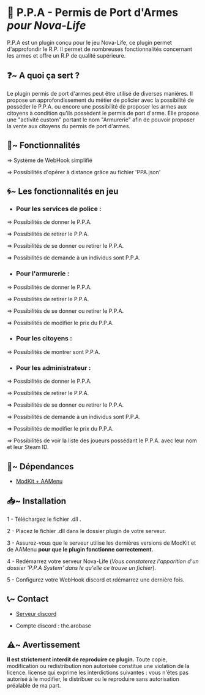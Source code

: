 

<h1>🔫 P.P.A - Permis de Port d'Armes <em>pour Nova-Life</em></h1>

P.P.A est un plugin conçu pour le jeu Nova-Life, ce plugin permet d'approfondir le R.P. Il permet de nombreuses fonctionnalités concernant les armes et offre un R.P de qualité supérieure.

<h2>❓~ A quoi ça sert ?</h2>

Le plugin permis de port d'armes peut être utilisé de diverses manières. Il propose un approfondissement du métier de policier avec la possibilité de posséder le P.P.A. ou encore une possibilité de proposer les armes aux citoyens à condition qu'ils possèdent le permis de port d'arme. Elle propose une "activité custom" portant le nom "Armurerie" afin de pouvoir proposer la vente aux citoyens du permis de port d'armes.

<h2>📲~ Fonctionnalités</h2>

=> Système de WebHook simplifié

=> Possibilités d'opérer à distance grâce au fichier 'PPA.json'

<h2>🌀~ Les fonctionnalités en jeu</h2>

- <h3>Pour les services de police : </h3>

=> Possibilités de donner le P.P.A.

=> Possibilités de retirer le P.P.A.

=> Possibilités de se donner ou retirer le P.P.A.

=> Possibilités de demande à un individus sont P.P.A. 

- <h3>Pour l'armurerie : </h3>

=> Possibilités de donner le P.P.A.

=> Possibilités de retirer le P.P.A.

=> Possibilités de se donner ou retirer le P.P.A.

=> Possibilités de modifier le prix du P.P.A.

- <h3>Pour les citoyens : </h3>

=> Possibilités de montrer sont P.P.A.

- <h3>Pour les administrateur : </h3>

=> Possibilités de donner le P.P.A.

=> Possibilités de retirer le P.P.A.

=> Possibilités de se donner ou retirer le P.P.A.

=> Possibilités de demande à un individus sont P.P.A.

=> Possibilités de modifier le prix du P.P.A.

=> Possibilités de voir la liste des joueurs possédant le P.P.A. avec leur nom et leur Steam ID. <br>

<h2>🔗~ Dépendances</h2>

- <a href="https://github.com/emilenkz/NovaLife_ModKit-Releases/releases/tag/v2.3">ModKit + AAMenu</a>

<h2>📥~ Installation</h2>

1 - Téléchargez le fichier .dll .

2 - Placez le fichier .dll dans le dossier plugin de votre serveur.

3 - Assurez-vous que le serveur utilise les dernières versions de ModKit et de AAMenu **pour que le plugin fonctionne correctement.**

4 - Redémarrez votre serveur Nova-Life (*Vous constaterez l'apparition d'un dossier 'P.P.A System' dans le qu'elle ce trouve un fichier*).

5 - Configurez votre WebHook discord et rdémarrez une dernière fois.

<h2>📞~ Contact</h2>

- <a href="https://discord.gg/SDrx8r9D9U">Serveur discord</a>

- Compte discord : the.arobase

<h2>⚠️~ Avertissement</h2>

**Il est strictement interdit de reproduire ce plugin.** Toute copie, modification ou redistribution non autorisée constitue une violation de la licence. license qui exprime les interdictions suivantes : vous n'êtes pas autorisé à le modifier, le distribuer ou le reproduire sans autorisation préalable de ma part.
